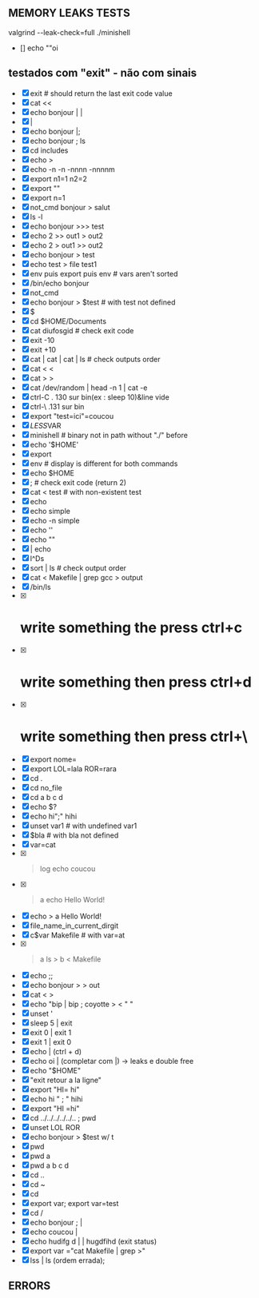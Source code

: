 
## MEMORY LEAKS TESTS

valgrind --leak-check=full ./minishell 

- [] echo ""oi 
## testados com "exit" - não com sinais

- [x] exit # should return the last exit code value
- [x] cat <<
- [x] echo bonjour | |
- [x] |
- [x] echo bonjour |;
- [x] echo bonjour ; ls
- [x] cd includes
- [x] echo >
- [x] echo -n -n -nnnn -nnnnm
- [x] export n1=1 n2=2
- [x] export ""
- [x] export n=1
- [x] not_cmd bonjour > salut
- [x] ls -l
- [x] echo bonjour >>> test
- [x] echo 2 >> out1 > out2
- [x] echo 2 > out1 >> out2
- [x] echo bonjour > test
- [x] echo test > file test1
- [x] env puis export puis env # vars aren't sorted
- [x] /bin/echo bonjour
- [x] not_cmd
- [x] echo bonjour > $test # with test not defined
- [x] $
- [x] cd $HOME/Documents
- [x] cat diufosgid # check exit code
- [x] exit -10
- [x] exit +10
- [x] cat | cat | cat | ls # check outputs order
- [x] cat < <
- [x] cat > >
- [x] cat /dev/random | head -n 1 | cat -e
- [x] ctrl-C . 130 sur bin(ex : sleep 10)&line vide
- [x] ctrl-\ .131 sur bin
- [x] export "test=ici"=coucou
- [x] $LESS$VAR
- [x] minishell # binary not in path without "./" before
- [x] echo '$HOME'
- [x] export
- [x] env # display is different for both commands
- [x] echo $HOME
- [x] ; # check exit code (return 2)
- [x] cat < test # with non-existent test
- [x] echo
- [x] echo simple
- [x] echo -n simple
- [x] echo ''
- [x] echo ""
- [x] | echo
- [x] l^Ds
- [x] sort | ls # check output order
- [x] cat < Makefile | grep gcc > output
- [x] /bin/ls
- [x] # write something the press ctrl+c
- [x] # write something then press ctrl+d
- [x] # write something then press ctrl+\
- [x] export nome=
- [x] export LOL=lala ROR=rara
- [x] cd .
- [x] cd no_file
- [x] cd a b c d
- [x] echo $?
- [x] echo hi";" hihi
- [x] unset var1 # with undefined var1
- [x] $bla # with bla not defined
- [x] var=cat
- [x] > log echo coucou
- [x] > a echo Hello World!
- [x] echo > a Hello World!
- [x] file_name_in_current_dirgit
- [x] c$var Makefile # with var=at
- [x] > a ls > b < Makefile
- [x] echo ;;
- [x] echo bonjour > > out
- [x] cat < >
- [x] echo "bip | bip ; coyotte > < " "
- [x] unset '
- [x] sleep 5 | exit 
- [x] exit 0 | exit 1
- [x] exit 1 | exit 0
- [x] echo | (ctrl + d)
- [x] echo oi | (completar com |) -> leaks e double free
- [x] echo "$HOME"
- [x] "exit retour a la ligne"
- [x] export "HI= hi"
- [x] echo hi " ; " hihi
- [x] export "HI =hi"
- [x] cd ../../../../../.. ; pwd
- [x] unset LOL ROR
- [x] echo bonjour > $test w/ t
- [x] pwd
- [x] pwd a
- [x] pwd a b c d
- [x] cd ..
- [x] cd ~
- [x] cd
- [x] export var; export var=test
- [x] cd /
- [x] echo bonjour ; |
- [x] echo coucou |
- [x] echo hudifg d | | hugdfihd (exit status)
- [x] export var ="cat Makefile | grep >"
- [x] lss | ls (ordem errada);

## ERRORS